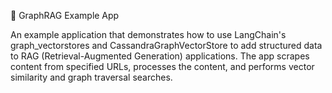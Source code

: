 🚀 GraphRAG Example App

An example application that demonstrates how to use LangChain's graph_vectorstores and CassandraGraphVectorStore to add structured data to RAG (Retrieval-Augmented Generation) applications. The app scrapes content from specified URLs, processes the content, and performs vector similarity and graph traversal searches.
